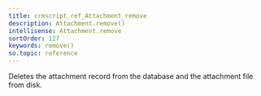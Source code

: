 ```yaml
---
title: crmscript_ref_Attachment_remove
description: Attachment.remove()
intellisense: Attachment.remove
sortOrder: 127
keywords: remove()
so.topic: reference
---
```



Deletes the attachment record from the database and the attachment file from disk.


